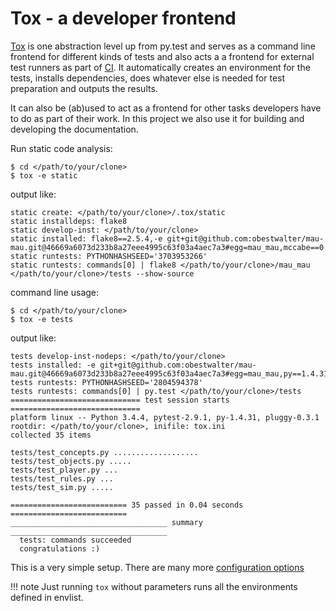 # Tox - a developer frontend

[Tox](https://pypi.python.org/pypi/tox) is one abstraction level up from py.test and serves as a command line frontend for different kinds of tests and also acts a a frontend for external test runners as part of [CI](https://en.wikipedia.org/wiki/Continuous_integration). It automatically creates an environment for the tests, installs dependencies, does whatever else is needed for test preparation and outputs the results.

 It can also be (ab)used to act as a frontend for other tasks developers have to do as part of their work. In this project we also use it for building and developing the documentation.

Run static code analysis:

    $ cd </path/to/your/clone>
    $ tox -e static

output like: 

    static create: </path/to/your/clone>/.tox/static
    static installdeps: flake8
    static develop-inst: </path/to/your/clone>
    static installed: flake8==2.5.4,-e git+git@github.com:obestwalter/mau-mau.git@46669a6073d233b8a27eee4995c63f03a4aec7a3#egg=mau_mau,mccabe==0.4.0,pep8==1.7.0,pyflakes==1.0.0
    static runtests: PYTHONHASHSEED='3703953266'
    static runtests: commands[0] | flake8 </path/to/your/clone>/mau_mau </path/to/your/clone>/tests --show-source

command line usage:

    $ cd </path/to/your/clone>
    $ tox -e tests
    
output like: 

    tests develop-inst-nodeps: </path/to/your/clone>
    tests installed: -e git+git@github.com:obestwalter/mau-mau.git@46669a6073d233b8a27eee4995c63f03a4aec7a3#egg=mau_mau,py==1.4.31,pytest==2.9.1
    tests runtests: PYTHONHASHSEED='2804594378'
    tests runtests: commands[0] | py.test </path/to/your/clone>/tests
    ============================= test session starts =============================
    platform linux -- Python 3.4.4, pytest-2.9.1, py-1.4.31, pluggy-0.3.1
    rootdir: </path/to/your/clone>, inifile: tox.ini
    collected 35 items 
    
    tests/test_concepts.py ...................
    tests/test_objects.py .....
    tests/test_player.py ...
    tests/test_rules.py ...
    tests/test_sim.py .....
    
    ========================== 35 passed in 0.04 seconds ==========================
    ___________________________________ summary ___________________________________
      tests: commands succeeded
      congratulations :)

This is a very simple setup. There are many more [configuration options](https://tox.readthedocs.org/en/latest/config.html)

!!! note 
    Just running `tox` without parameters runs all the environments defined in envlist.
